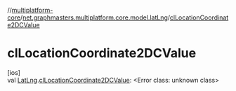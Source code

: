 //[multiplatform-core](../../index.md)/[net.graphmasters.multiplatform.core.model.latLng](index.md)/[clLocationCoordinate2DCValue](cl-location-coordinate2-d-c-value.md)

# clLocationCoordinate2DCValue

[ios]\
val [LatLng](../net.graphmasters.multiplatform.core.model/-lat-lng/index.md#94959378%2FExtensions%2F-183831061).[clLocationCoordinate2DCValue](cl-location-coordinate2-d-c-value.md): &lt;Error class: unknown class&gt;
